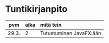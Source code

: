# Tuntikirjanpito

| pvm | aika | mitä tein  |
| :----:|:-----| :-----|
| 29.3. | 2    | Tutustuminen JavaFX:ään |
